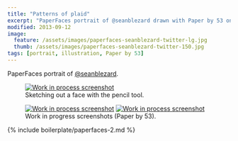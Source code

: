 ```yaml
---
title: "Patterns of plaid"
excerpt: "PaperFaces portrait of @seanblezard drawn with Paper by 53 on an iPad."
modified: 2013-09-12
image: 
  feature: /assets/images/paperfaces-seanblezard-twitter-lg.jpg
  thumb: /assets/images/paperfaces-seanblezard-twitter-150.jpg
tags: [portrait, illustration, Paper by 53]
---
```


PaperFaces portrait of [@seanblezard](http://twitter.com/seanblezard).

<figure>
	<a href="{{ site.url }}/assets/images/paperfaces-seanblezard-process-1-lg.jpg"><img src="{{ site.url }}/assets/images/paperfaces-seanblezard-process-1-750.jpg" alt="Work in process screenshot"></a>
	<figcaption>Sketching out a face with the pencil tool.</figcaption>
</figure>

<figure class="half">
	<a href="{{ site.url }}/assets/images/paperfaces-seanblezard-process-2-lg.jpg"><img src="{{ site.url }}/assets/images/paperfaces-seanblezard-process-2-600.jpg" alt="Work in process screenshot"></a>
	<a href="{{ site.url }}/assets/images/paperfaces-seanblezard-process-3-lg.jpg"><img src="{{ site.url }}/assets/images/paperfaces-seanblezard-process-3-600.jpg" alt="Work in process screenshot"></a>
	<figcaption>Work in progress screenshots (Paper by 53).</figcaption>
</figure>

{% include boilerplate/paperfaces-2.md %}